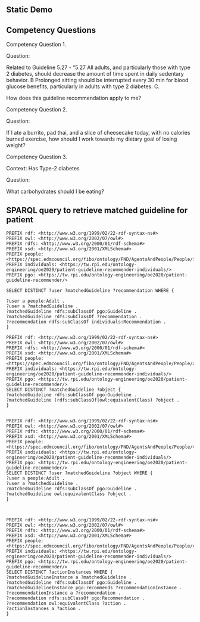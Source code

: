 ---
---

## Static Demo
## Competency Questions
Competency Question 1.


Question:


Related to Guideline 5.27 - “5.27 All adults, and particularly those with type 2 diabetes, should decrease the amount of time spent in daily sedentary behavior. B Prolonged sitting should be interrupted every 30 min for blood glucose benefits, particularly in adults with type 2 diabetes. C.


How does this guideline recommendation apply to me?


Competency Question 2.


Question:


If I ate a burrito, pad thai, and a slice of cheesecake today, with no calories burned exercise, how should I work towards my dietary goal of losing weight?


Competency Question 3.


Context:
Has Type-2 diabetes


Question:


What carbohydrates should I be eating?

## SPARQL query to retrieve matched guideline for patient


```sparql
PREFIX rdf: <http://www.w3.org/1999/02/22-rdf-syntax-ns#>
PREFIX owl: <http://www.w3.org/2002/07/owl#>
PREFIX rdfs: <http://www.w3.org/2000/01/rdf-schema#>
PREFIX xsd: <http://www.w3.org/2001/XMLSchema#>
PREFIX people: <https://spec.edmcouncil.org/fibo/ontology/FND/AgentsAndPeople/People/>
PREFIX individuals: <https://tw.rpi.edu/ontology-engineering/oe2020/patient-guideline-recommender-individuals/>
PREFIX pgo: <https://tw.rpi.edu/ontology-engineering/oe2020/patient-guideline-recommender/> 

SELECT DISTINCT ?user ?matchedGuideline ?recommendation WHERE {

?user a people:Adult .
?user a ?matchedGuideline .
?matchedGuideline rdfs:subClassOf pgo:Guideline .
?matchedGuideline rdfs:subClassOf ?recommendation .
?recommendation rdfs:subClassOf individuals:Recommendation .
}
```

```sparql
PREFIX rdf: <http://www.w3.org/1999/02/22-rdf-syntax-ns#>
PREFIX owl: <http://www.w3.org/2002/07/owl#>
PREFIX rdfs: <http://www.w3.org/2000/01/rdf-schema#> 
PREFIX xsd: <http://www.w3.org/2001/XMLSchema#>
PREFIX people: <https://spec.edmcouncil.org/fibo/ontology/FND/AgentsAndPeople/People/> 
PREFIX individuals: <https://tw.rpi.edu/ontology-engineering/oe2020/patient-guideline-recommender-individuals/> 
PREFIX pgo: <https://tw.rpi.edu/ontology-engineering/oe2020/patient-guideline-recommender/>
SELECT DISTINCT ?matchedGuideline ?object {
?matchedGuideline rdfs:subClassOf pgo:Guideline .
?matchedGuideline (rdfs:subClassOf|owl:equivalentClass) ?object .
} 


PREFIX rdf: <http://www.w3.org/1999/02/22-rdf-syntax-ns#>
PREFIX owl: <http://www.w3.org/2002/07/owl#>
PREFIX rdfs: <http://www.w3.org/2000/01/rdf-schema#> 
PREFIX xsd: <http://www.w3.org/2001/XMLSchema#>
PREFIX people: <https://spec.edmcouncil.org/fibo/ontology/FND/AgentsAndPeople/People/> 
PREFIX individuals: <https://tw.rpi.edu/ontology-engineering/oe2020/patient-guideline-recommender-individuals/> 
PREFIX pgo: <https://tw.rpi.edu/ontology-engineering/oe2020/patient-guideline-recommender/>
SELECT DISTINCT ?user ?matchedGuideline ?object WHERE {
?user a people:Adult .
?user a ?matchedGuideline .
?matchedGuideline rdfs:subClassOf pgo:Guideline .
?matchedGuideline owl:equivalentClass ?object .
} 



PREFIX rdf: <http://www.w3.org/1999/02/22-rdf-syntax-ns#>
PREFIX owl: <http://www.w3.org/2002/07/owl#>
PREFIX rdfs: <http://www.w3.org/2000/01/rdf-schema#> 
PREFIX xsd: <http://www.w3.org/2001/XMLSchema#>
PREFIX people: <https://spec.edmcouncil.org/fibo/ontology/FND/AgentsAndPeople/People/> 
PREFIX individuals: <https://tw.rpi.edu/ontology-engineering/oe2020/patient-guideline-recommender-individuals/> 
PREFIX pgo: <https://tw.rpi.edu/ontology-engineering/oe2020/patient-guideline-recommender/>
SELECT DISTINCT ?actionInstances WHERE {
?matchedGuidelineInstance a ?matchedGuideline .
?matchedGuideline rdfs:subClassOf pgo:Guideline .
?matchedGuidelineInstance pgo:recommends ?recommendationInstance .
?recommendationInstance a ?recommendation .
?recommendation rdfs:subClassOf pgo:Recommendation .
?recommendation owl:equivalentClass ?action .
?actionInstances a ?action .
} 

```

